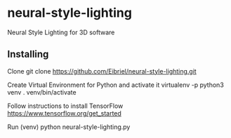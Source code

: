 # neural-style-lighting
Neural Style Lighting for 3D software

## Installing
Clone
    git clone https://github.com/Eibriel/neural-style-lighting.git

Create Virtual Environment for Python and activate it
    virtualenv -p python3 venv
    . venv/bin/activate

Follow instructions to install TensorFlow https://www.tensorflow.org/get_started

Run
    (venv) python neural-style-lighting.py
